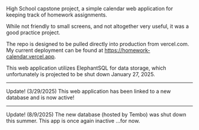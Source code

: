 High School capstone project, a simple calendar web application for keeping track of homework assignments.

While not friendly to small screens, and not altogether very useful, it was a good practice project.

The repo is designed to be pulled directly into production from vercel.com. My current deployment can be found at https://homework-calendar.vercel.app.

This web application utilizes ElephantSQL for data storage, which unfortunately is projected to be shut down January 27, 2025.

---
Update! (3/29/2025) This web application has been linked to a new database and is now active!

---
Update! (8/9/2025) The new database (hosted by Tembo) was shut down this summer. This app is once again inactive ...for now.
